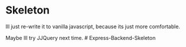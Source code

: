 # Skeleton

Ill just re-write it to vanilla javascript, because its just more comfortable.

Maybe Ill try JJQuery next time.
#   E x p r e s s - B a c k e n d - S k e l e t o n  
 